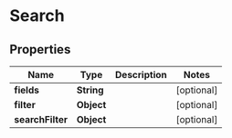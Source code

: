 
# Search

## Properties
Name | Type | Description | Notes
------------ | ------------- | ------------- | -------------
**fields** | **String** |  |  [optional]
**filter** | **Object** |  |  [optional]
**searchFilter** | **Object** |  |  [optional]



